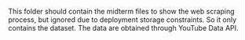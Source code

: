 This folder should contain the midterm files to show the web scraping process, but ignored due to deployment storage constraints. So it only contains the dataset. The data are obtained through YouTube Data API.
